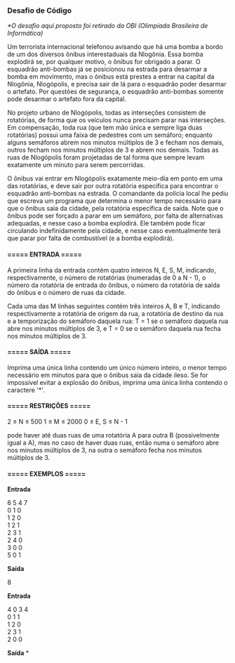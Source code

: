 ### Desafio de Código ###

_*O desafio aqui proposto foi retirado da OBI (Olimpíada Brasileira de Informática)_

Um terrorista internacional telefonou avisando que há uma bomba a bordo de um dos diversos ônibus interestaduais da Nlogônia. Essa bomba explodirá se, 
por qualquer motivo, o ônibus for obrigado a parar. O esquadrão anti-bombas já se posicionou na estrada para desarmar a bomba em movimento, mas o ônibus 
está prestes a entrar na capital da Nlogônia, Nlogópolis, e precisa sair de lá para o esquadrão poder desarmar o artefato. Por questões de segurança, o 
esquadrão anti-bombas somente pode desarmar o artefato fora da capital.

No projeto urbano de Nlogópolis, todas as interseções consistem de rotatórias, de forma que os veículos nunca precisam parar nas interseções. Em compensação, 
toda rua (que tem mão única e sempre liga duas rotatórias) possui uma faixa de pedestres com um semáforo; enquanto alguns semáforos abrem nos minutos múltiplos 
de 3 e fecham nos demais, outros fecham nos minutos múltiplos de 3 e abrem nos demais. Todas as ruas de Nlogópolis foram projetadas de tal forma que sempre levam 
exatamente um minuto para serem percorridas.

O ônibus vai entrar em Nlogópolis exatamente meio-dia em ponto em uma das rotatórias, e deve sair por outra rotatória específica para encontrar o esquadrão anti-bombas 
na estrada. O comandante da polícia local lhe pediu que escreva um programa que determina o menor tempo necessário para que o ônibus saia da cidade, pela rotatória 
específica de saída. Note que o ônibus pode ser forçado a parar em um semáforo, por falta de alternativas adequadas, e nesse caso a bomba explodirá. Ele também pode 
ficar circulando indefinidamente pela cidade, e nesse caso eventualmente terá que parar por falta de combustível (e a bomba explodirá).

#### ===== ENTRADA ===== ####

A primeira linha da entrada contém quatro inteiros N, E, S, M, indicando, respectivamente, o número de rotatórias (numeradas de 0 a N - 1), o número da rotatória de 
entrada do ônibus, o número da rotatória de saída do ônibus e o número de ruas da cidade.

Cada uma das M linhas seguintes contém três inteiros A, B e T, indicando respectivamente a rotatória de origem da rua, a rotatória de destino da rua e a temporização 
do semáforo daquela rua: T = 1 se o semáforo daquela rua abre nos minutos múltiplos de 3, e T = 0 se o semáforo daquela rua fecha nos minutos múltiplos de 3.

#### ===== SAÍDA ===== ####

Imprima uma única linha contendo um único número inteiro, o menor tempo necessário em minutos para que o ônibus saia da cidade ileso. Se for impossível evitar a 
explosão do ônibus, imprima uma única linha contendo o caractere '*'.

#### ===== RESTRIÇÕES ===== ####

2 ≤ N ≤ 500
1 ≤ M ≤ 2000
0 ≤ E, S ≤ N - 1

pode haver até duas ruas de uma rotatória A para outra B (possivelmente igual a A), mas no caso de haver duas ruas, então numa o semáforo abre nos minutos múltiplos 
de 3, na outra o semáforo fecha nos minutos múltiplos de 3.

#### ===== EXEMPLOS ===== ####

**Entrada**

6 5 4 7  
0 1 0  
1 2 0  
1 2 1  
2 3 1  
2 4 0   
3 0 0  
5 0 1  
             
**Saída**

8
            
**Entrada**

4 0 3 4  
0 1 1  
1 2 0  
2 3 1  
2 0 0  
            
**Saída**
*
